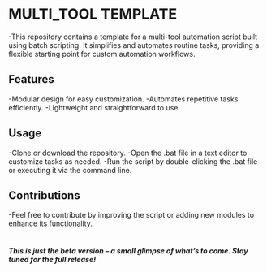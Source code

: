 <h1>MULTI_TOOL TEMPLATE </h1>


-This repository contains a template for a multi-tool automation script built using batch scripting. It simplifies and automates routine tasks, providing a flexible starting point for custom automation workflows.

<h2>Features</h2>
-Modular design for easy customization.
-Automates repetitive tasks efficiently.
-Lightweight and straightforward to use.
<br>

<h2>Usage</h2>
-Clone or download the repository.
-Open the .bat file in a text editor to customize tasks as needed.
-Run the script by double-clicking the .bat file or executing it via the command line.
<br>

<h2>Contributions</h2>
-Feel free to contribute by improving the script or adding new modules to enhance its functionality.
<br>
<br>
<i><h5>This is just the beta version – a small glimpse of what’s to come. Stay tuned for the full release!</h5></i>

